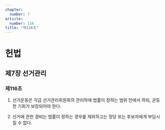 ```yaml
---
chapter:
  number: 7
article:
  number: 116
title: "제116조"
---
```

# 헌법

## 제7장 선거관리

### 제116조

1. 선거운동은 각급 선거관리위원회의 관리하에 법률이 정하는 범위 안에서 하되, 균등한 기회가 보장되어야 한다.

2. 선거에 관한 경비는 법률이 정하는 경우를 제외하고는 정당 또는 후보자에게 부담시킬 수 없다.
